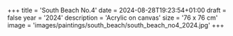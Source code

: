+++
title = 'South Beach No.4'
date = 2024-08-28T19:23:54+01:00
draft = false
year = '2024'
description = 'Acrylic on canvas'
size = '76 x 76 cm'
image = 'images/paintings/south_beach/south_beach_no4_2024.jpg'
+++
